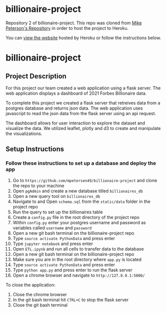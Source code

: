 # billionaire-project
Repository 2 of billionaire-project. This repo was cloned from [Mike Peterson's Repository](https://github.com/mpetersen49/billionaire-project) in order to host the project to Heroku.

You can [view the website](https://billionaire-project.herokuapp.com/) hosted by Heroku or follow the instructions below.

# billionaire-project

## Project Description

For this project our team created a web application using a flask server. The web application displays a dashboard of 2021 Forbes Billionaire data.

To complete this project we created a flask server that retreives data from a postgres database and returns json data. The web application uses javascript to read the json data from the flask server using an api request.

The dashboard allows for user interaction to explore the dataset and visualize the data. We utilized leaflet, plotly and d3 to create and manipulate the visualizations.

## Setup Instructions

### Follow these instructions to set up a database and deploy the app

1. Go to `https://github.com/mpetersen49/billionaire-project` and clone the repo to your machine
1. Open `pgAdmin` and create a new database titled `billionaires_db`
1. Open a new query tool on `billionaires_db`
1. Navigate to and Open `schema.sql` from the `static/data` folder in the project repo
1. Run the query to set up the billionaires table
1. Create a `config.py` file in the root directory of the project repo
1. Within `config.py` enter your postgres username and password as variables called `username` and `password`
1. Open a new git bash terminal on the billionaire-project repo
1. Type `source activate PythonData` and press enter
1. Type `jupyter notebook` and press enter
1. Open `ETL.ipynb` and run all cells to transfer data to the database
1. Open a new git bash terminal on the billionaire-project repo
1. Make sure you are in the root directory where `app.py` is located
1. Type `source activate PythonData` and press enter
1. Type `python app.py` and press enter to run the flask server
1. Open a chrome browser and navigate to `http://127.0.0.1:5000/`

To close the application:

1. Close the chrome browser
1. In the git bash terminal hit `CTRL+C` to stop the flask server
1. Close the git bash terminal